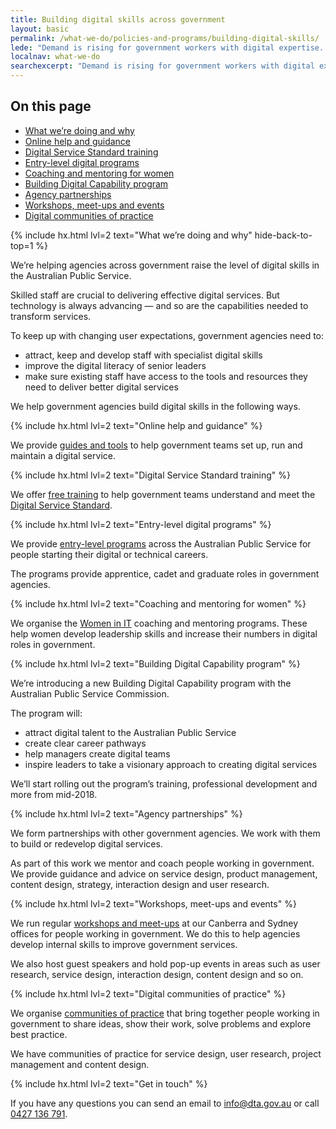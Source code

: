```yaml
---
title: Building digital skills across government
layout: basic
permalink: /what-we-do/policies-and-programs/building-digital-skills/
lede: "Demand is rising for government workers with digital expertise. We’re helping the Australian Public Service respond to this demand."
localnav: what-we-do
searchexcerpt: "Demand is rising for government workers with digital expertise. We’re helping the Australian Public Service respond to this demand."
---
```

<nav class="index-links">
  <h2>On this page</h2>

  <ul>
    <li><a href="#what-were-doing-and-why">What we’re doing and why</a></li>
    <li><a href="#online-help-and-guidance">Online help and guidance</a></li>
    <li><a href="#digital-service-standard-training">Digital Service Standard training</a></li>
    <li><a href="#entry-level-digital-programs">Entry-level digital programs</a></li>
    <li><a href="#coaching-and-mentoring-for-women">Coaching and mentoring for women</a></li>
    <li><a href="#building-digital-capability-program">Building Digital Capability program</a></li>
    <li><a href="#agency-partnerships">Agency partnerships</a></li>
    <li><a href="#workshops-meet-ups-and-events">Workshops, meet-ups and events</a></li>
    <li><a href="#digital-communities-of-practice">Digital communities of practice</a></li>
  </ul>
</nav>

{% include hx.html lvl=2 text="What we’re doing and why" hide-back-to-top=1 %}

We’re helping agencies across government raise the level of digital skills in the Australian Public Service.

Skilled staff are crucial to delivering effective digital services. But technology is always advancing — and so are the capabilities needed to transform services.

To keep up with changing user expectations, government agencies need to:

- attract, keep and develop staff with specialist digital skills
- improve the digital literacy of senior leaders
- make sure existing staff have access to the tools and resources they need to deliver better digital services

We help government agencies build digital skills in the following ways.

{% include hx.html lvl=2 text="Online help and guidance" %}

We provide [guides and tools](https://guides.service.gov.au/) to help government teams set up, run and maintain a digital service.

{% include hx.html lvl=2 text="Digital Service Standard training" %}

We offer [free training](https://www.eventbrite.com.au/o/digital-transformation-agency-8025584572) to help government teams understand and meet the [Digital Service Standard](https://www.dta.gov.au/standard).

{% include hx.html lvl=2 text="Entry-level digital programs" %}

We provide [entry-level programs](https://www.dta.gov.au/what-we-do/policies-and-programs/starting-a-digital-career/) across the Australian Public Service for people starting their digital or technical careers.

The programs provide apprentice, cadet and graduate roles in government agencies.

{% include hx.html lvl=2 text="Coaching and mentoring for women" %}

We organise the [Women in IT](https://www.dta.gov.au/what-we-do/policies-and-programs/women-in-it/) coaching and mentoring programs. These help women develop leadership skills and increase their numbers in digital roles in government.

{% include hx.html lvl=2 text="Building Digital Capability program" %}

We’re introducing a new Building Digital Capability program with the Australian Public Service Commission.

The program will:
- attract digital talent to the Australian Public Service
- create clear career pathways
- help managers create digital teams
- inspire leaders to take a visionary approach to creating digital services

We’ll start rolling out the program’s training, professional development and more from mid-2018.

{% include hx.html lvl=2 text="Agency partnerships" %}

We form partnerships with other government agencies. We work with them to build or redevelop digital services.

As part of this work we mentor and coach people working in government. We provide guidance and advice on service design, product management, content design, strategy, interaction design and user research.

{% include hx.html lvl=2 text="Workshops, meet-ups and events" %}

We run regular [workshops and meet-ups](https://www.eventbrite.com.au/o/digital-transformation-agency-8025584572) at our Canberra and Sydney offices for people working in government. We do this to help agencies develop internal skills to improve government services.

We also host guest speakers and hold pop-up events in areas such as user research, service design, interaction design, content design and so on.

{% include hx.html lvl=2 text="Digital communities of practice" %}

We organise [communities of practice](https://www.dta.gov.au/what-we-do/partnerships/communities/) that bring together people working in government to share ideas, show their work, solve problems and explore best practice.

We have communities of practice for service design, user research, project management and content design.

{% include hx.html lvl=2 text="Get in touch" %}

If you have any questions you can send an email to [info@dta.gov.au](mailto:info@dta.gov.au) or call [0427 136 791](tel:0427136791).
